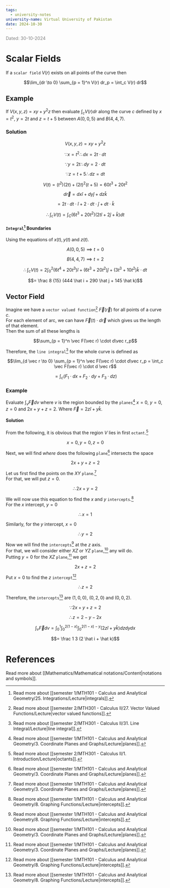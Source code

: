 ```yaml
---
tags:
  - university-notes
university-name: Virtual University of Pakistan
date: 2024-10-30
---
```


<span style="color: gray;">Dated: 30-10-2024</span>

# Scalar Fields

If a `scalar field` $V(r)$ exists on all points of the curve then  

$$\lim_{dr \to 0} \sum_{p = 1}^n V(r) dr_p = \int_c V(r) dr$$

## Example

If $V(x, y, z) = xy + y^2z$ then evaluate $\int_c V(r)dr$ along the curve $c$ defined by $x = t^2$, $y= 2t$ and $z = t + 5$ between $A(0, 0, 5)$ and $B(4, 4, 7)$.

### Solution

$$V(x, y, z) = xy + y^2z$$

$$\because x = t^2 \therefore dx = 2t \cdot dt$$

$$\because y = 2t \therefore dy = 2 \cdot dt$$

$$\because z = t + 5 \therefore dz = dt $$

$$V(t) = (t^2)(2t) + (2t)^2(t+5) = 60t^3 + 20t^2$$

$$d \vec r = dx \hat i + dy \hat j + dz \hat k$$

$$= 2t \cdot dt\cdot \hat i + 2 \cdot dt \cdot \hat j + dt \cdot \hat k$$

$$\therefore \int_c V(t) = \int_{C}(6t^{3}+20t^{2})(2t\hat {i}+2\hat{j}+\hat{k})dt$$

#### `Integral`[^1] Boundaries

Using the equations of $x(t), y(t)$ and $z(t)$.  

$$A(0, 0, 5) \implies t = 0$$

$$B(4, 4, 7) \implies t = 2$$

$$\therefore \int_c V(t) = 2 \int_0^2 (6t^4 + 20t^3) \hat i + (6t^3 + 20t^2)\hat j + (3t^3 + 10t^2)\hat k \cdot dt$$

$$= \frac 8 {15} (444 \hat i + 290 \hat j + 145 \hat k)$$

## Vector Field

Imagine we have a `vector valued function`[^2] $\vec F(\vec r)$ for all points of a curve $c$.  
For each element of arc, we can have $\vec F(t) \cdot d\vec r$ which gives us the length of that element.  
Then the sum of all these lengths is  

$$\sum_{p = 1}^n \vec F(\vec r) \cdot d\vec r_p$$

Therefore, the `line integral`[^3] for the whole curve is defined as

$$\lim_{d \vec r \to 0} \sum_{p = 1}^n \vec F(\vec r) \cdot d\vec r_p = \int_c \vec F(\vec r) \cdot d \vec r$$

$$= \int_c (F_1 \cdot dx + F_2 \cdot dy + F_3 \cdot dz)$$

### Example

Evaluate $\int_v \vec F dv$ where $v$ is the region bounded by the `planes`[^4] $x = 0$, $y = 0$, $z = 0$ and $2x + y + z = 2$. Where $\vec F = 2z \hat i + y \hat k$.

#### Solution

From the following, it is obvious that the region $V$ lies in first `octant`.[^5]  

$$x = 0, y = 0, z = 0$$

Next, we will find _where_ does the following `plane`[^4] intersects the space  

$$2x + y + z = 2$$

Let us first find the points on the $XY$ `plane`.[^4]  
For that, we will put $z = 0$.  

$$\therefore 2x + y = 2$$

We will now use this equation to find the $x$ and $y$ `intercepts`.[^6]  
For the $x$ intercept, $y = 0$  

$$\therefore x = 1$$

Similarly, for the $y$ intercept, $x = 0$  

$$\therefore y = 2$$

Now we will find the `intercepts`[^6] at the $z$ axis.  
For that, we will consider either $XZ$ or $YZ$ `plane`,[^4] any will do.  
Putting $y = 0$ for the $XZ$ `plane`,[^4] we get

$$2x + z = 2$$

Put $x = 0$ to find the $z$ `intercept`[^6]  

$$\therefore z = 2$$

Therefore, the `intercepts`[^6] are $(1, 0, 0)$, $(0, 2, 0)$ and $(0, 0, 2)$.  

$$\because 2x + y + z = 2$$

$$\therefore z = 2 - y - 2x$$

$$\int_v \vec F dv = \int_0^1 \int_0^{2(1 - x)}\int_0^{2(1 - x) - y} (2z\hat i + y \hat k) dzdydx$$

$$= \frac 1 3 (2 \hat i + \hat k)$$

# References

Read more about [[Mathematics/Mathematical notations/Content|notations and symbols]].

[^1]: Read more about [[semester 1/MTH101 - Calculus and Analytical Geometry/25. Integrations/Lecture|integrals]].
[^2]: Read more about [[semester 2/MTH301 - Calculus II/27. Vector Valued Functions/Lecture|vector valued functions]].
[^3]: Read more about [[semester 2/MTH301 - Calculus II/31. Line Integral/Lecture|line integral]].
[^4]: Read more about [[semester 1/MTH101 - Calculus and Analytical Geometry/3. Coordinate Planes and Graphs/Lecture|planes]].
[^5]: Read more about [[semester 2/MTH301 - Calculus II/1. Introduction/Lecture|octants]].
[^6]: Read more about [[semester 1/MTH101 - Calculus and Analytical Geometry/8. Graphing Functions/Lecture|intercepts]].